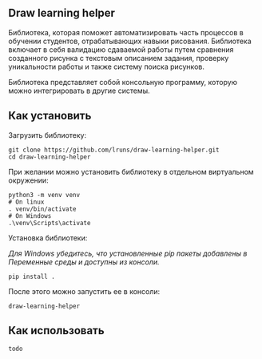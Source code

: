## Draw learning helper

Библиотека, которая поможет автоматизировать часть процессов в обучении студентов,
отрабатывающих навыки рисования. Библиотека включает в себя валидацию сдаваемой
работы путем сравнения созданного рисунка с текстовым описанием задания,
проверку уникальности работы и также систему поиска рисунков.

Библиотека представляет собой консольную программу, которую можно интегрировать
в другие системы.

## Как установить

Загрузить библиотеку:

```
git clone https://github.com/lruns/draw-learning-helper.git
cd draw-learning-helper
```

При желании можно установить библиотеку в отдельном виртуальном окружении:
```
python3 -m venv venv
# On linux
. venv/bin/activate
# On Windows
.\venv\Scripts\activate
```

Установка библиотеки:

_Для Windows убедитесь, что установленные pip пакеты добавлены в
Переменные среды и доступны из консоли._
```
pip install .
```

После этого можно запустить ее в консоли:
```
draw-learning-helper
```

## Как использовать

```
todo
```
